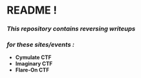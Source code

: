 # README ! 

### ___This repository contains reversing writeups___ 
### ___for these sites/events :___
* __Cymulate CTF__
* __Imaginary CTF__
* __Flare-On CTF__
